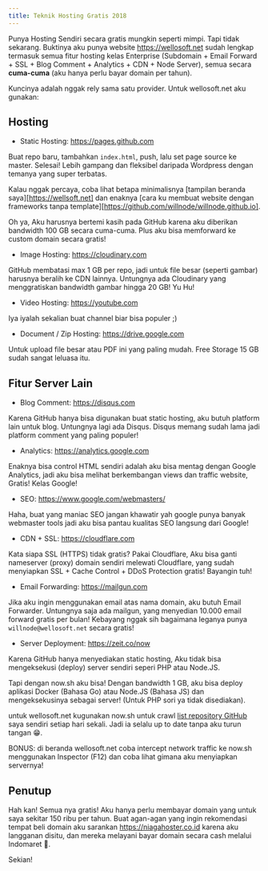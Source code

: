 ```yaml
---
title: Teknik Hosting Gratis 2018
---
```


Punya Hosting Sendiri secara gratis mungkin seperti mimpi. Tapi tidak sekarang. Buktinya aku punya website <https://wellosoft.net> sudah lengkap termasuk semua fitur hosting kelas Enterprise (Subdomain + Email Forward + SSL + Blog Comment + Analytics + CDN + Node Server), semua secara **cuma-cuma** (aku hanya perlu bayar domain per tahun).

Kuncinya adalah nggak rely sama satu provider. Untuk wellosoft.net aku gunakan:

## Hosting

+ Static Hosting: <https://pages.github.com>

Buat repo baru, tambahkan `index.html`, push, lalu set page source ke master. Selesai! Lebih gampang dan fleksibel daripada Wordpress dengan temanya yang super terbatas.

Kalau nggak percaya, coba lihat betapa minimalisnya [tampilan beranda saya][https://wellsoft.net] dan enaknya [cara ku membuat website dengan frameworks tanpa template][https://github.com/willnode/willnode.github.io].

Oh ya, Aku harusnya bertemi kasih pada GitHub karena aku diberikan bandwidth 100 GB secara cuma-cuma. Plus aku bisa memforward ke custom domain secara gratis!

+ Image Hosting: <https://cloudinary.com>

GitHub membatasi max 1 GB per repo, jadi untuk file besar (seperti gambar) harusnya beralih ke CDN lainnya. Untungnya ada Cloudinary yang menggratiskan bandwidth gambar hingga 20 GB! Yu Hu!

+ Video Hosting: <https://youtube.com>

Iya iyalah sekalian buat channel biar bisa populer ;)

+ Document / Zip Hosting: <https://drive.google.com>

Untuk upload file besar atau PDF ini yang paling mudah. Free Storage 15 GB sudah sangat leluasa itu.

## Fitur Server Lain

+ Blog Comment: <https://disqus.com>

Karena GitHub hanya bisa digunakan buat static hosting, aku butuh platform lain untuk blog. Untungnya lagi ada Disqus. Disqus memang sudah lama jadi platform comment yang paling populer!

+ Analytics: <https://analytics.google.com>

Enaknya bisa control HTML sendiri adalah aku bisa mentag dengan Google Analytics, jadi aku bisa melihat berkembangan views dan traffic website, Gratis! Kelas Google!

+ SEO: <https://www.google.com/webmasters/>

Haha, buat yang maniac SEO jangan khawatir yah google punya banyak webmaster tools jadi aku bisa pantau kualitas SEO langsung dari Google!

+ CDN + SSL: <https://cloudflare.com>

Kata siapa SSL (HTTPS) tidak gratis? Pakai Cloudflare, Aku bisa ganti nameserver (proxy) domain sendiri melewati Cloudflare, yang sudah menyiapkan SSL + Cache Control + DDoS Protection gratis! Bayangin tuh!

+ Email Forwarding: <https://mailgun.com>

Jika aku ingin menggunakan email atas nama domain, aku butuh Email Forwarder. Untungnya saja ada mailgun, yang menyedian 10.000 email forward gratis per bulan! Kebayang nggak sih bagaimana leganya punya `willnode@wellosoft.net` secara gratis!

+ Server Deployment: <https://zeit.co/now>

Karena GitHub hanya menyediakan static hosting, Aku tidak bisa mengeksekusi (deploy) server sendiri seperi PHP atau Node.JS.

Tapi dengan now.sh aku bisa! Dengan bandwidth 1 GB, aku bisa deploy aplikasi Docker (Bahasa Go) atau Node.JS (Bahasa JS) dan mengeksekusinya sebagai server! (Untuk PHP sori ya tidak disediakan).

untuk wellosoft.net kugunakan now.sh untuk crawl [list repository GitHub](https://wellosoft.net/#repos) saya sendiri setiap hari sekali. Jadi ia selalu up to date tanpa aku turun tangan 😁.

BONUS: di beranda wellosoft.net coba intercept network traffic ke now.sh menggunakan Inspector (F12) dan coba lihat gimana aku menyiapkan servernya!

## Penutup

Hah kan! Semua nya gratis! Aku hanya perlu membayar domain yang untuk saya sekitar 150 ribu per tahun. Buat agan-agan yang ingin rekomendasi tempat beli domain aku sarankan <https://niagahoster.co.id> karena aku langganan disitu, dan mereka melayani bayar domain secara cash melalui Indomaret 🎉.

Sekian!